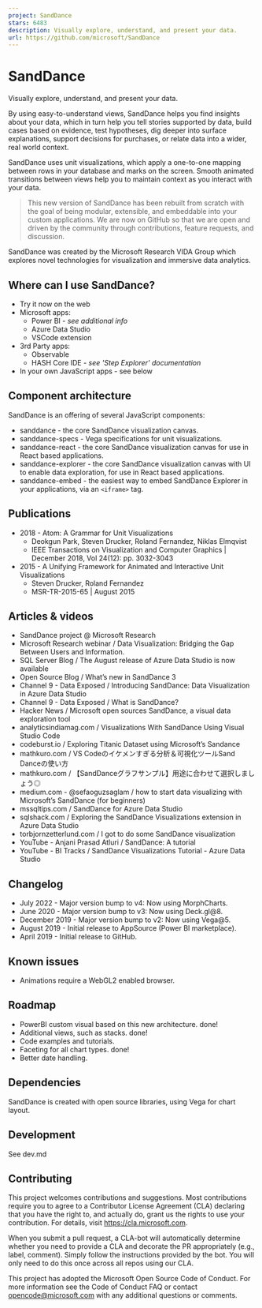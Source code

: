 ```yaml
---
project: SandDance
stars: 6483
description: Visually explore, understand, and present your data.
url: https://github.com/microsoft/SandDance
---
```


SandDance
=========

Visually explore, understand, and present your data.

By using easy-to-understand views, SandDance helps you find insights about your data, which in turn help you tell stories supported by data, build cases based on evidence, test hypotheses, dig deeper into surface explanations, support decisions for purchases, or relate data into a wider, real world context.

SandDance uses unit visualizations, which apply a one-to-one mapping between rows in your database and marks on the screen. Smooth animated transitions between views help you to maintain context as you interact with your data.

> This new version of SandDance has been rebuilt from scratch with the goal of being modular, extensible, and embeddable into your custom applications. We are now on GitHub so that we are open and driven by the community through contributions, feature requests, and discussion.

SandDance was created by the Microsoft Research VIDA Group which explores novel technologies for visualization and immersive data analytics.

Where can I use SandDance?
--------------------------

-   Try it now on the web
-   Microsoft apps:
    -   Power BI - _see additional info_
    -   Azure Data Studio
    -   VSCode extension
-   3rd Party apps:
    -   Observable
    -   HASH Core IDE - _see 'Step Explorer' documentation_
-   In your own JavaScript apps - see below

Component architecture
----------------------

SandDance is an offering of several JavaScript components:

-   sanddance - the core SandDance visualization canvas.
-   sanddance-specs - Vega specifications for unit visualizations.
-   sanddance-react - the core SandDance visualization canvas for use in React based applications.
-   sanddance-explorer - the core SandDance visualization canvas with UI to enable data exploration, for use in React based applications.
-   sanddance-embed - the easiest way to embed SandDance Explorer in your applications, via an `<iframe>` tag.

Publications
------------

-   2018 - Atom: A Grammar for Unit Visualizations
    -   Deokgun Park, Steven Drucker, Roland Fernandez, Niklas Elmqvist
    -   IEEE Transactions on Visualization and Computer Graphics | December 2018, Vol 24(12): pp. 3032-3043
-   2015 - A Unifying Framework for Animated and Interactive Unit Visualizations
    -   Steven Drucker, Roland Fernandez
    -   MSR-TR-2015-65 | August 2015

Articles & videos
-----------------

-   SandDance project @ Microsoft Research
-   Microsoft Research webinar / Data Visualization: Bridging the Gap Between Users and Information.
-   SQL Server Blog / The August release of Azure Data Studio is now available
-   Open Source Blog / What’s new in SandDance 3
-   Channel 9 - Data Exposed / Introducing SandDance: Data Visualization in Azure Data Studio
-   Channel 9 - Data Exposed / What is SandDance?
-   Hacker News / Microsoft open sources SandDance, a visual data exploration tool
-   analyticsindiamag.com / Visualizations With SandDance Using Visual Studio Code
-   codeburst.io / Exploring Titanic Dataset using Microsoft’s Sandance
-   mathkuro.com / VS Codeのイケメンすぎる分析＆可視化ツールSand Danceの使い方
-   mathkuro.com / 【SandDanceグラフサンプル】用途に合わせて選択しましょう◎
-   medium.com - @sefaoguzsaglam / how to start data visualizing with Microsoft’s SandDance (for beginners)
-   mssqltips.com / SandDance for Azure Data Studio
-   sqlshack.com / Exploring the SandDance Visualizations extension in Azure Data Studio
-   torbjornzetterlund.com / I got to do some SandDance visualization
-   YouTube - Anjani Prasad Atluri / SandDance: A tutorial
-   YouTube - BI Tracks / SandDance Visualizations Tutorial - Azure Data Studio

Changelog
---------

-   July 2022 - Major version bump to v4: Now using MorphCharts.
-   June 2020 - Major version bump to v3: Now using Deck.gl@8.
-   December 2019 - Major version bump to v2: Now using Vega@5.
-   August 2019 - Initial release to AppSource (Power BI marketplace).
-   April 2019 - Initial release to GitHub.

Known issues
------------

-   Animations require a WebGL2 enabled browser.

Roadmap
-------

-   PowerBI custom visual based on this new architecture. done!
-   Additional views, such as stacks. done!
-   Code examples and tutorials.
-   Faceting for all chart types. done!
-   Better date handling.

Dependencies
------------

SandDance is created with open source libraries, using Vega for chart layout.

Development
-----------

See dev.md

Contributing
------------

This project welcomes contributions and suggestions. Most contributions require you to agree to a Contributor License Agreement (CLA) declaring that you have the right to, and actually do, grant us the rights to use your contribution. For details, visit https://cla.microsoft.com.

When you submit a pull request, a CLA-bot will automatically determine whether you need to provide a CLA and decorate the PR appropriately (e.g., label, comment). Simply follow the instructions provided by the bot. You will only need to do this once across all repos using our CLA.

This project has adopted the Microsoft Open Source Code of Conduct. For more information see the Code of Conduct FAQ or contact opencode@microsoft.com with any additional questions or comments.
